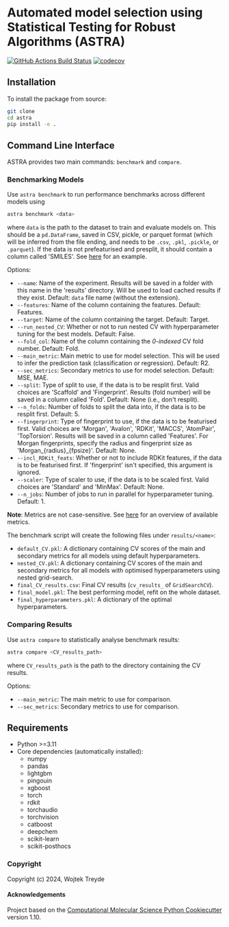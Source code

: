 Automated model selection using Statistical Testing for Robust Algorithms (ASTRA)
==============================
[//]: # (Badges)
[![GitHub Actions Build Status](https://github.com/duartegroup/astra/workflows/CI/badge.svg)](https://github.com/duartegroup/astra/actions?query=workflow%3ACI)
[![codecov](https://codecov.io/gh/duartegroup/ASTRA/branch/main/graph/badge.svg)](https://codecov.io/gh/duartegroup/ASTRA/branch/main)

## Installation

To install the package from source:

```bash
git clone 
cd astra
pip install -e .
```

## Command Line Interface

ASTRA provides two main commands: `benchmark` and `compare`.

### Benchmarking Models

Use `astra benchmark` to run performance benchmarks across different models using

```bash
astra benchmark <data>
```
where `data` is the path to the dataset to train and evaluate models on. This should be a `pd.DataFrame`, saved in CSV, pickle, or parquet format (which will be inferred from the file ending, and needs to be `.csv`, `.pkl`, `.pickle`, or `.parquet`). If the data is not prefeaturised and presplit, it should contain a column called 'SMILES'. See [here](astra/data/example_df.csv) for an example.

Options:
- `--name`: Name of the experiment. Results will be saved in a folder with this name in the 'results' directory. Will be used to load cached results if they exist. Default: `data` file name (without the extension).
- `--features`: Name of the column containing the features. Default: Features.
- `--target`: Name of the column containing the target. Default: Target.
- `--run_nested_CV`: Whether or not to run nested CV with hyperparameter tuning for the best models. Default: False.
- `--fold_col`: Name of the column containing the *0-indexed* CV fold number. Default: Fold.
- `--main_metric`: Main metric to use for model selection. This will be used to infer the prediction task (classification or regression). Default: R2.
- `--sec_metrics`: Secondary metrics to use for model selection. Default: MSE, MAE.
- `--split`: Type of split to use, if the data is to be resplit first. Valid choices are 'Scaffold' and 'Fingerprint'. Results (fold number) will be saved in a column called 'Fold'. Default: None (i.e., don't resplit).
- `--n_folds`: Number of folds to split the data into, if the data is to be resplit first. Default: 5.
- `--fingerprint`: Type of fingerprint to use, if the data is to be featurised first. Valid choices are 'Morgan', 'Avalon', 'RDKit', 'MACCS', 'AtomPair', 'TopTorsion'. Results will be saved in a column called 'Features'. For Morgan fingerprints, specify the radius and fingerprint size as 'Morgan_{radius}_{fpsize}'. Default: None.
- `--incl_RDKit_feats`: Whether or not to include RDKit features, if the data is to be featurised first. If 'fingerprint' isn't specified, this argument is ignored.
- `--scaler`: Type of scaler to use, if the data is to be scaled first. Valid choices are 'Standard' and 'MinMax'. Default: None.
- `--n_jobs`: Number of jobs to run in parallel for hyperparameter tuning. Default: 1.

**Note**: Metrics are not case-sensitive. See [here](astra/metrics.py) for an overview of available metrics.

The benchmark script will create the following files under `results/<name>`:
- `default_CV.pkl`: A dictionary containing CV scores of the main and secondary metrics for all models using default hyperparameters.
- `nested_CV.pkl`: A dictionary containing CV scores of the main and secondary metrics for all models with optimised hyperparameters using nested grid-search.
- `final_CV_results.csv`: Final CV results (`cv_results_` of `GridSearchCV`).
- `final_model.pkl`: The best performing model, refit on the whole dataset.
- `final_hyperparameters.pkl`: A dictionary of the optimal hyperparameters.

### Comparing Results

Use `astra compare` to statistically analyse benchmark results:

```bash
astra compare <CV_results_path>
```
where `CV_results_path` is the path to the directory containing the CV results.

Options:
- `--main_metric`: The main metric to use for comparison.
- `--sec_metrics`: Secondary metrics to use for comparison.

## Requirements
- Python >=3.11
- Core dependencies (automatically installed):
  - numpy
  - pandas
  - lightgbm
  - pingouin
  - xgboost
  - torch
  - rdkit
  - torchaudio
  - torchvision
  - catboost
  - deepchem
  - scikit-learn
  - scikit-posthocs

### Copyright

Copyright (c) 2024, Wojtek Treyde


#### Acknowledgements
 
Project based on the 
[Computational Molecular Science Python Cookiecutter](https://github.com/molssi/cookiecutter-cms) version 1.10.
